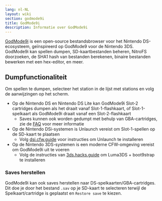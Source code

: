 ```yaml
---
lang: nl-NL
layout: wiki
section: godmode9i
title: GodMode9i
description: Informatie over GodMode9i
---
```


[GodMode9i](https://github.com/DS-Homebrew/GodMode9i/) is een open-source bestandsbrowser voor het Nintendo DS-ecosysteem, geïnspireerd op GodMode9 voor de Nintendo 3DS. GodMode9i kan spellen dumpen, SD-kaartbestanden beheren, NitroFS doorzoeken, de SHA1 hash van bestanden berekenen, binaire bestanden bewerken met een hex-editor, en meer.

## Dumpfunctionaliteit

Om spellen te dumpen, selecteer het station in de lijst met stations en volg de aanwijzingen op het scherm.
- Op de Nintendo DS en Nintendo DS Lite kan GodMode9i Slot-2 cartridges dumpen als het draait vanaf Slot-1-flashkaart, of Slot-1-spelkaart als GodMode9i draait vanaf een Slot-2-flashkaart
    - Saves kunnen ook worden gedumpt met behulp van GBA-cartridges, zie de [FAQ](faq?faq=how-do-i-dump-ds-saves-using-gba-save-data) voor meer informatie
- Op de Nintendo DSi-systemen is Unlaunch vereist om Slot-1-spellen op de SD-kaart te plaatsen
    - Volg [dsi.cfw.guide](https://dsi.cfw.guide/) voor instructies om Unlaunch te installeren
- Op de Nintendo 3DS-systemen is een moderne CFW-omgeving vereist om GodMode9i uit te voeren
    - Volg de instructies van [3ds.hacks.guide](https://3ds.hacks.guide/) om Luma3DS + boot9strap te installeren

### Saves herstellen
GodMode9i kan ook saves herstellen naar DS-spelkaarten/GBA-cartridges. Dit doe je door het bestand `.sav` op je SD-kaart te selecteren terwijl de Spelkaart/cartridge is geplaatst en `Restore save` te kiezen.
